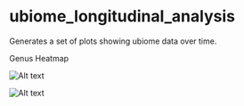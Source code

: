 # ubiome_longitudinal_analysis
Generates a set of plots showing ubiome data over time.

Genus Heatmap

![Alt text](http://l1.picsurge.com/kuCuOJ/giCBSbD1qk.jpg "Genus Heatmap")

![Alt text](http://l1.picsurge.com/kuCuOJ/YaK5RiN829.jpg "Phyla Distrbution")
